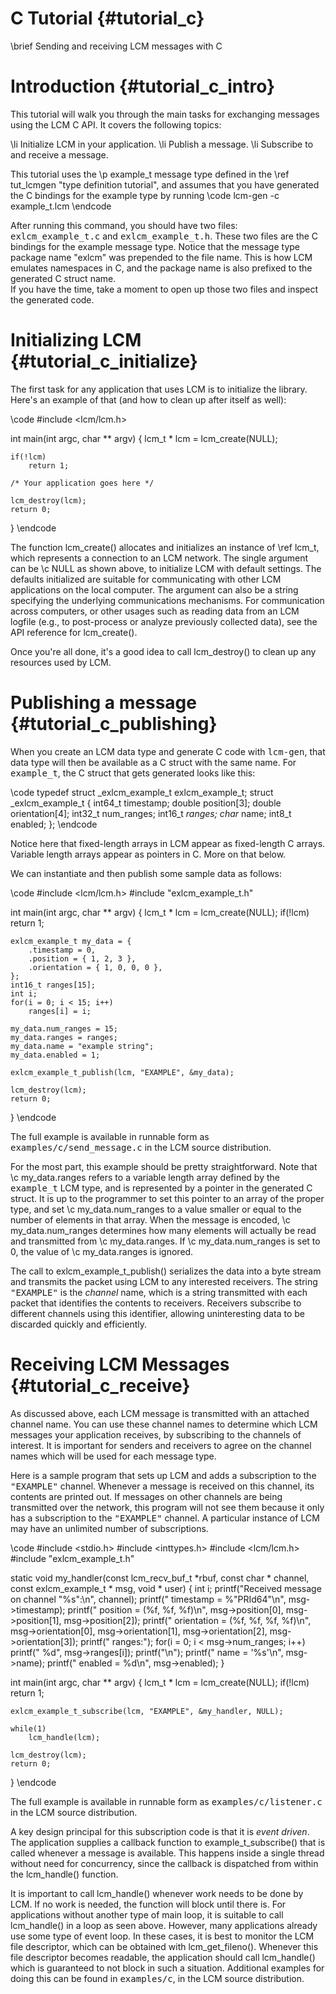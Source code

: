 C Tutorial {#tutorial_c}
====
\brief Sending and receiving LCM messages with C

# Introduction {#tutorial_c_intro}

This tutorial will walk you through the main tasks for exchanging messages
using the LCM C API.  It covers the following topics:

\li Initialize LCM in your application.
\li Publish a message.
\li Subscribe to and receive a message.

This tutorial uses the \p example_t message type defined in the
\ref tut_lcmgen "type definition tutorial", and assumes that you have
generated the C bindings for the example type by running
\code
lcm-gen -c example_t.lcm
\endcode

After running this command, you should have two files:
<tt>exlcm_example_t.c</tt> and <tt>exlcm_example_t.h</tt>.  These two files are
the C bindings for the example message type.  Notice that the message type
package name "exlcm" was prepended to the file name.  This is how LCM emulates
namespaces in C, and the package name is also prefixed to the generated C struct name.  
If you have the time, take a moment to open up those two files and inspect the generated code.

# Initializing LCM {#tutorial_c_initialize}

The first task for any application that uses LCM is to
initialize the library.  Here's an example of that (and how to clean
up after itself as well):

\code
#include <lcm/lcm.h>

int main(int argc, char ** argv)
{
    lcm_t * lcm = lcm_create(NULL);

    if(!lcm)
        return 1;

    /* Your application goes here */

    lcm_destroy(lcm);
    return 0;
}
\endcode

The function lcm_create() allocates and initializes an instance of
\ref lcm_t, which represents a connection to an LCM network.  The single
argument can be \c NULL as shown above, to initialize LCM
with default settings.  The defaults initialized are suitable for communicating
with other LCM applications on the local computer.  The argument can also be a
string specifying the underlying communications mechanisms.
For communication across computers, or other usages such as reading data from
an LCM logfile (e.g., to post-process or analyze previously collected data),
see the API reference for lcm_create().

Once you're all done, it's a good idea to call lcm_destroy() to clean
up any resources used by LCM.
    
# Publishing a message {#tutorial_c_publishing}

When you create an LCM data type and generate C code with <tt>lcm-gen</tt>,
that data type will then be available as a C struct with the same name.  For
<tt>example_t</tt>, the C struct that gets generated looks like this:
    
\code
typedef struct _exlcm_example_t exlcm_example_t;
struct _exlcm_example_t
{
    int64_t    timestamp;
    double     position[3];
    double     orientation[4];
    int32_t    num_ranges;
    int16_t    *ranges;
    char*      name;
    int8_t     enabled;
};
\endcode

Notice here that fixed-length arrays in LCM appear as fixed-length C arrays.
Variable length arrays appear as pointers in C.  More on that below.
    
We can instantiate and then publish some sample data as follows:
    
\code
#include <lcm/lcm.h>
#include "exlcm_example_t.h"

int
main(int argc, char ** argv)
{
    lcm_t * lcm = lcm_create(NULL);
    if(!lcm)
        return 1;

    exlcm_example_t my_data = {
        .timestamp = 0,
        .position = { 1, 2, 3 },
        .orientation = { 1, 0, 0, 0 },
    };
    int16_t ranges[15];
    int i;
    for(i = 0; i < 15; i++)
        ranges[i] = i;

    my_data.num_ranges = 15;
    my_data.ranges = ranges;
    my_data.name = "example string";
    my_data.enabled = 1;

    exlcm_example_t_publish(lcm, "EXAMPLE", &my_data);

    lcm_destroy(lcm);
    return 0;
}
\endcode

The full example is available in runnable form as
<tt>examples/c/send_message.c</tt> in the LCM source distribution.

For the most part, this example should be pretty straightforward.
Note that \c my_data.ranges refers to a variable length array defined by the
<tt>example_t</tt> LCM type, and is represented by a pointer in the generated
C struct.  It is up to the programmer to set this pointer to an array of the
proper type, and set \c my_data.num_ranges to a value smaller or equal to the
number of elements in that array.  When the message is encoded, \c
my_data.num_ranges determines how many elements will actually be read and
transmitted from \c my_data.ranges.  If \c my_data.num_ranges is set to 0, the
value of \c my_data.ranges is ignored.

The call to exlcm_example_t_publish() serializes the data into a byte stream and
transmits the packet using LCM to any interested receivers.  The string
<tt>"EXAMPLE"</tt> is the <em>channel</em> name, which is a string
transmitted with each packet that identifies the contents to receivers.
Receivers subscribe to different channels using this identifier, allowing
uninteresting data to be discarded quickly and efficiently.

# Receiving LCM Messages {#tutorial_c_receive}

As discussed above, each LCM message is transmitted with an attached channel
name.  You can use these channel names to determine which LCM messages your
application receives, by subscribing to the channels of interest.  It is
important for senders and receivers to agree on the channel names which will
be used for each message type.

Here is a sample program that sets up LCM and adds a subscription to the
<tt>"EXAMPLE"</tt> channel.  Whenever a message is received on this
channel, its contents are printed out.  If messages on other channels are
being transmitted over the network, this program will not see them because it
only has a subscription to the <tt>"EXAMPLE"</tt> channel.  A
particular instance of LCM may have an unlimited number of subscriptions.

\code
#include <stdio.h>
#include <inttypes.h>
#include <lcm/lcm.h>
#include "exlcm_example_t.h"

static void
my_handler(const lcm_recv_buf_t *rbuf, const char * channel, 
        const exlcm_example_t * msg, void * user)
{
    int i;
    printf("Received message on channel \"%s\":\n", channel);
    printf("  timestamp   = %"PRId64"\n", msg->timestamp);
    printf("  position    = (%f, %f, %f)\n",
            msg->position[0], msg->position[1], msg->position[2]);
    printf("  orientation = (%f, %f, %f, %f)\n",
            msg->orientation[0], msg->orientation[1], msg->orientation[2],
            msg->orientation[3]);
    printf("  ranges:");
    for(i = 0; i < msg->num_ranges; i++)
        printf(" %d", msg->ranges[i]);
    printf("\n");
    printf("  name        = '%s'\n", msg->name);
    printf("  enabled     = %d\n", msg->enabled);
}

int
main(int argc, char ** argv)
{
    lcm_t * lcm = lcm_create(NULL);
    if(!lcm)
        return 1;

    exlcm_example_t_subscribe(lcm, "EXAMPLE", &my_handler, NULL);

    while(1)
        lcm_handle(lcm);

    lcm_destroy(lcm);
    return 0;
}
\endcode

The full example is available in runnable form as
<tt>examples/c/listener.c</tt> in the LCM source distribution.

A key design principal for this subscription code is that it is <em>event
driven</em>.  The application supplies a callback function to example_t_subscribe()
that is called whenever a message is available.  This happens inside a single
thread without need for concurrency, since the callback is dispatched from
within the lcm_handle() function.

It is important to call lcm_handle() whenever work needs to be done by LCM.
If no work is needed, the function will block until there is.  For
applications without another type of main loop, it is suitable to call
lcm_handle() in a loop as seen above.  However, many applications already use
some type of event loop.  In these cases, it is best to monitor the LCM file
descriptor, which can be obtained with lcm_get_fileno().  Whenever this
file descriptor becomes readable, the application should call lcm_handle()
which is guaranteed to not block in such a situation.  Additional examples for
doing this can be found in <tt>examples/c</tt>, in the LCM source distribution.
